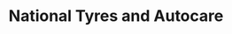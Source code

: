 ---
title: "National Tyres and Autocare"
url: /chelmsford/national-tyres-and-autocare/
shop: car repair
---